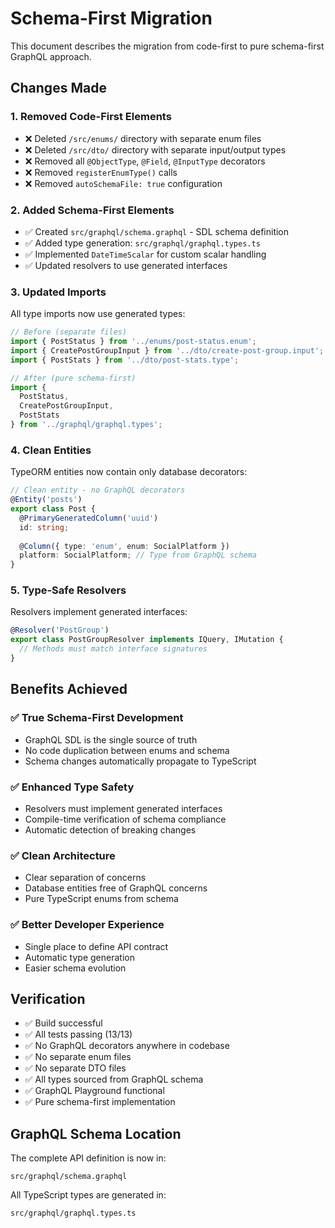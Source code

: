 # Schema-First Migration

This document describes the migration from code-first to pure schema-first GraphQL approach.

## Changes Made

### 1. Removed Code-First Elements
- ❌ Deleted `/src/enums/` directory with separate enum files
- ❌ Deleted `/src/dto/` directory with separate input/output types
- ❌ Removed all `@ObjectType`, `@Field`, `@InputType` decorators
- ❌ Removed `registerEnumType()` calls
- ❌ Removed `autoSchemaFile: true` configuration

### 2. Added Schema-First Elements
- ✅ Created `src/graphql/schema.graphql` - SDL schema definition
- ✅ Added type generation: `src/graphql/graphql.types.ts`
- ✅ Implemented `DateTimeScalar` for custom scalar handling
- ✅ Updated resolvers to use generated interfaces

### 3. Updated Imports
All type imports now use generated types:
```typescript
// Before (separate files)
import { PostStatus } from '../enums/post-status.enum';
import { CreatePostGroupInput } from '../dto/create-post-group.input';
import { PostStats } from '../dto/post-stats.type';

// After (pure schema-first)
import { 
  PostStatus, 
  CreatePostGroupInput, 
  PostStats 
} from '../graphql/graphql.types';
```

### 4. Clean Entities
TypeORM entities now contain only database decorators:
```typescript
// Clean entity - no GraphQL decorators
@Entity('posts')
export class Post {
  @PrimaryGeneratedColumn('uuid')
  id: string;
  
  @Column({ type: 'enum', enum: SocialPlatform })
  platform: SocialPlatform; // Type from GraphQL schema
}
```

### 5. Type-Safe Resolvers
Resolvers implement generated interfaces:
```typescript
@Resolver('PostGroup')  
export class PostGroupResolver implements IQuery, IMutation {
  // Methods must match interface signatures
}
```

## Benefits Achieved

### ✅ True Schema-First Development
- GraphQL SDL is the single source of truth
- No code duplication between enums and schema
- Schema changes automatically propagate to TypeScript

### ✅ Enhanced Type Safety
- Resolvers must implement generated interfaces
- Compile-time verification of schema compliance
- Automatic detection of breaking changes

### ✅ Clean Architecture
- Clear separation of concerns
- Database entities free of GraphQL concerns
- Pure TypeScript enums from schema

### ✅ Better Developer Experience
- Single place to define API contract
- Automatic type generation
- Easier schema evolution

## Verification

- ✅ Build successful
- ✅ All tests passing (13/13)
- ✅ No GraphQL decorators anywhere in codebase
- ✅ No separate enum files
- ✅ No separate DTO files
- ✅ All types sourced from GraphQL schema
- ✅ GraphQL Playground functional
- ✅ Pure schema-first implementation

## GraphQL Schema Location

The complete API definition is now in:
```
src/graphql/schema.graphql
```

All TypeScript types are generated in:
```
src/graphql/graphql.types.ts
```